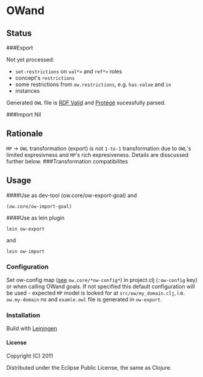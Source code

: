 OWand
=====

Status
------


###Export

Not yet processed:
	
* `set-restrictions` on `val*>` and `ref*>` roles
* concept's `restrictions`
* some restrictions from `ow.restrictions`, e.g. `has-value` and `in`
* instances

Generated `OWL` file is [RDF Valid][rdfv] and [Protégé][prot] sucessfully parsed.

###Import
Nil
	
Rationale
----

`MP` -> `OWL` transformation (export) is not  `1-to-1` transformation due to `OWL`'s limited expresivness and `MP`'s rich expresiveness. Details are disscussed further below.
###Transformation compatibilites

Usage
-----

####Use as dev-tool
	(ow.core/ow-export-goal)
and
	
	(ow.core/ow-import-goal)
####Use as lein plugin
	
	lein ow-export
and

	lein ow-import

### Configuration

Set ow-config map ([see][owconfig] `ow.core/*ow-config*`) in project.clj (`:ow-config` key) or when calling OWand goals. If not specified this default configuration will be used - expected `MP` model is looked for at `src/ow/my_domain.clj`, i.e. `ow.my-domain` ns and `examle.owl` file is generated in `ow-export`.

### Installation

Build with [Leiningen][lein]

#### License

Copyright (C) 2011

Distributed under the Eclipse Public License, the same as Clojure.

[lein]: https://github.com/technomancy/leiningen
[owconfig]: https://github.com/nevenavv/OWand/blob/master/src/ow/core.clj#L4
[rdfv]: http://www.w3.org/RDF/Validator
[prot]: http://protege.stanford.edu/